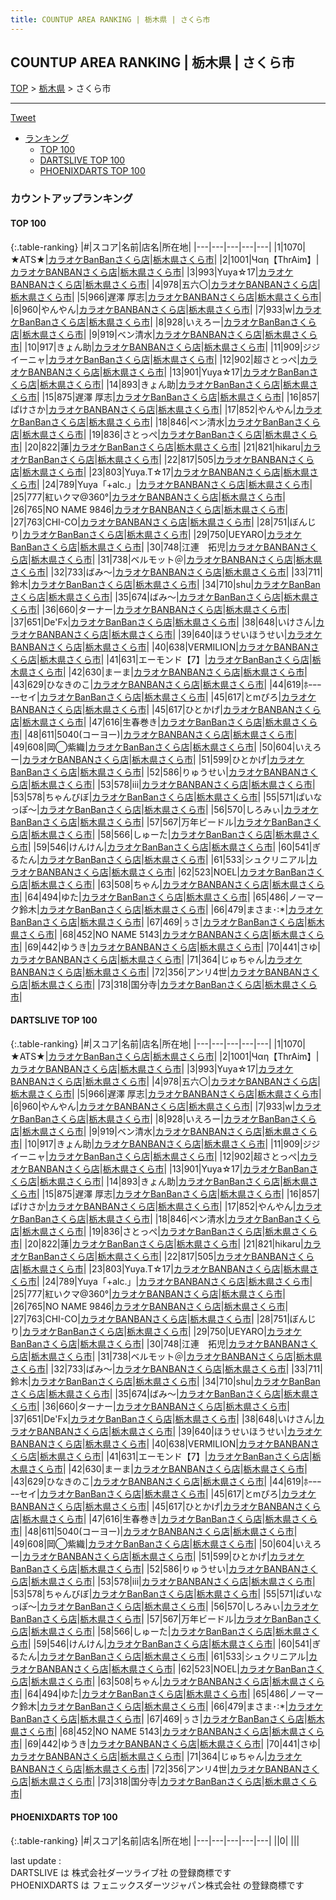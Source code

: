 ```yaml
---
title: COUNTUP AREA RANKING | 栃木県 | さくら市
---
```

## COUNTUP AREA RANKING | 栃木県 | さくら市

[TOP](/darts/rank/) > [栃木県](/darts/rank/栃木県/) > さくら市

___

<a href="https://twitter.com/share?ref_src=twsrc%5Etfw" data-text="COUNTUP AREA RANKING | 栃木県さくら市" class="twitter-share-button" data-hashtags="DARTSLIVE,PHOENIXDARTS,darts,ダーツ" data-show-count="false">Tweet</a>

* [ランキング](#カウントアップランキング)
    * [TOP 100](#top-100)
    * [DARTSLIVE TOP 100](#dartslive-top-100)
    * [PHOENIXDARTS TOP 100](#phoenixdarts-top-100)

### カウントアップランキング

#### TOP 100



{:.table-ranking}
|#|スコア|名前|店名|所在地|
|---|---|---|---|---|
|1|1070|<span class="rank-name-dl">★ATS★</span>|<a href="https://search.dartslive.com/jp/shop/249f46923e23f4910d9b047a20a7ba1e">カラオケBanBanさくら店</a>|<a href="/darts/rank/栃木県/さくら市">栃木県さくら市</a>|
|2|1001|<span class="rank-name-dl">Чαη【ThrAim】</span>|<a href="https://search.dartslive.com/jp/shop/249f46923e23f4910d9b047a20a7ba1e">カラオケBANBANさくら店</a>|<a href="/darts/rank/栃木県/さくら市">栃木県さくら市</a>|
|3|993|<span class="rank-name-dl">Yuya☆17</span>|<a href="https://search.dartslive.com/jp/shop/249f46923e23f4910d9b047a20a7ba1e">カラオケBANBANさくら店</a>|<a href="/darts/rank/栃木県/さくら市">栃木県さくら市</a>|
|4|978|<span class="rank-name-dl">五六〇</span>|<a href="https://search.dartslive.com/jp/shop/249f46923e23f4910d9b047a20a7ba1e">カラオケBANBANさくら店</a>|<a href="/darts/rank/栃木県/さくら市">栃木県さくら市</a>|
|5|966|<span class="rank-name-dl">遅澤 厚志</span>|<a href="https://search.dartslive.com/jp/shop/249f46923e23f4910d9b047a20a7ba1e">カラオケBANBANさくら店</a>|<a href="/darts/rank/栃木県/さくら市">栃木県さくら市</a>|
|6|960|<span class="rank-name-dl">やんやん</span>|<a href="https://search.dartslive.com/jp/shop/249f46923e23f4910d9b047a20a7ba1e">カラオケBANBANさくら店</a>|<a href="/darts/rank/栃木県/さくら市">栃木県さくら市</a>|
|7|933|<span class="rank-name-dl">w</span>|<a href="https://search.dartslive.com/jp/shop/249f46923e23f4910d9b047a20a7ba1e">カラオケBanBanさくら店</a>|<a href="/darts/rank/栃木県/さくら市">栃木県さくら市</a>|
|8|928|<span class="rank-name-dl">いえろー</span>|<a href="https://search.dartslive.com/jp/shop/249f46923e23f4910d9b047a20a7ba1e">カラオケBanBanさくら店</a>|<a href="/darts/rank/栃木県/さくら市">栃木県さくら市</a>|
|9|919|<span class="rank-name-dl">ベン清水</span>|<a href="https://search.dartslive.com/jp/shop/249f46923e23f4910d9b047a20a7ba1e">カラオケBANBANさくら店</a>|<a href="/darts/rank/栃木県/さくら市">栃木県さくら市</a>|
|10|917|<span class="rank-name-dl">きょん助</span>|<a href="https://search.dartslive.com/jp/shop/249f46923e23f4910d9b047a20a7ba1e">カラオケBANBANさくら店</a>|<a href="/darts/rank/栃木県/さくら市">栃木県さくら市</a>|
|11|909|<span class="rank-name-dl">ジジイーニャ</span>|<a href="https://search.dartslive.com/jp/shop/249f46923e23f4910d9b047a20a7ba1e">カラオケBanBanさくら店</a>|<a href="/darts/rank/栃木県/さくら市">栃木県さくら市</a>|
|12|902|<span class="rank-name-dl">超さとっぺ</span>|<a href="https://search.dartslive.com/jp/shop/249f46923e23f4910d9b047a20a7ba1e">カラオケBANBANさくら店</a>|<a href="/darts/rank/栃木県/さくら市">栃木県さくら市</a>|
|13|901|<span class="rank-name-dl">Yuya☆17</span>|<a href="https://search.dartslive.com/jp/shop/249f46923e23f4910d9b047a20a7ba1e">カラオケBanBanさくら店</a>|<a href="/darts/rank/栃木県/さくら市">栃木県さくら市</a>|
|14|893|<span class="rank-name-dl">きょん助</span>|<a href="https://search.dartslive.com/jp/shop/249f46923e23f4910d9b047a20a7ba1e">カラオケBanBanさくら店</a>|<a href="/darts/rank/栃木県/さくら市">栃木県さくら市</a>|
|15|875|<span class="rank-name-dl">遅澤 厚志</span>|<a href="https://search.dartslive.com/jp/shop/249f46923e23f4910d9b047a20a7ba1e">カラオケBanBanさくら店</a>|<a href="/darts/rank/栃木県/さくら市">栃木県さくら市</a>|
|16|857|<span class="rank-name-dl">ぱけさか</span>|<a href="https://search.dartslive.com/jp/shop/249f46923e23f4910d9b047a20a7ba1e">カラオケBANBANさくら店</a>|<a href="/darts/rank/栃木県/さくら市">栃木県さくら市</a>|
|17|852|<span class="rank-name-dl">やんやん</span>|<a href="https://search.dartslive.com/jp/shop/249f46923e23f4910d9b047a20a7ba1e">カラオケBanBanさくら店</a>|<a href="/darts/rank/栃木県/さくら市">栃木県さくら市</a>|
|18|846|<span class="rank-name-dl">ベン清水</span>|<a href="https://search.dartslive.com/jp/shop/249f46923e23f4910d9b047a20a7ba1e">カラオケBanBanさくら店</a>|<a href="/darts/rank/栃木県/さくら市">栃木県さくら市</a>|
|19|836|<span class="rank-name-dl">さとっぺ</span>|<a href="https://search.dartslive.com/jp/shop/249f46923e23f4910d9b047a20a7ba1e">カラオケBanBanさくら店</a>|<a href="/darts/rank/栃木県/さくら市">栃木県さくら市</a>|
|20|822|<span class="rank-name-dl">蓮</span>|<a href="https://search.dartslive.com/jp/shop/249f46923e23f4910d9b047a20a7ba1e">カラオケBanBanさくら店</a>|<a href="/darts/rank/栃木県/さくら市">栃木県さくら市</a>|
|21|821|<span class="rank-name-dl">hikaru</span>|<a href="https://search.dartslive.com/jp/shop/249f46923e23f4910d9b047a20a7ba1e">カラオケBanBanさくら店</a>|<a href="/darts/rank/栃木県/さくら市">栃木県さくら市</a>|
|22|817|<span class="rank-name-dl">505</span>|<a href="https://search.dartslive.com/jp/shop/249f46923e23f4910d9b047a20a7ba1e">カラオケBANBANさくら店</a>|<a href="/darts/rank/栃木県/さくら市">栃木県さくら市</a>|
|23|803|<span class="rank-name-dl">Yuya.T☆17</span>|<a href="https://search.dartslive.com/jp/shop/249f46923e23f4910d9b047a20a7ba1e">カラオケBANBANさくら店</a>|<a href="/darts/rank/栃木県/さくら市">栃木県さくら市</a>|
|24|789|<span class="rank-name-dl">Yuya「+alc.」</span>|<a href="https://search.dartslive.com/jp/shop/249f46923e23f4910d9b047a20a7ba1e">カラオケBANBANさくら店</a>|<a href="/darts/rank/栃木県/さくら市">栃木県さくら市</a>|
|25|777|<span class="rank-name-dl">紅いクマ@360°</span>|<a href="https://search.dartslive.com/jp/shop/249f46923e23f4910d9b047a20a7ba1e">カラオケBANBANさくら店</a>|<a href="/darts/rank/栃木県/さくら市">栃木県さくら市</a>|
|26|765|<span class="rank-name-dl">NO NAME 9846</span>|<a href="https://search.dartslive.com/jp/shop/249f46923e23f4910d9b047a20a7ba1e">カラオケBANBANさくら店</a>|<a href="/darts/rank/栃木県/さくら市">栃木県さくら市</a>|
|27|763|<span class="rank-name-dl">CHI-CO</span>|<a href="https://search.dartslive.com/jp/shop/249f46923e23f4910d9b047a20a7ba1e">カラオケBANBANさくら店</a>|<a href="/darts/rank/栃木県/さくら市">栃木県さくら市</a>|
|28|751|<span class="rank-name-dl">ぼんじり</span>|<a href="https://search.dartslive.com/jp/shop/249f46923e23f4910d9b047a20a7ba1e">カラオケBanBanさくら店</a>|<a href="/darts/rank/栃木県/さくら市">栃木県さくら市</a>|
|29|750|<span class="rank-name-dl">UEYARO</span>|<a href="https://search.dartslive.com/jp/shop/249f46923e23f4910d9b047a20a7ba1e">カラオケBanBanさくら店</a>|<a href="/darts/rank/栃木県/さくら市">栃木県さくら市</a>|
|30|748|<span class="rank-name-dl">江連　拓児</span>|<a href="https://search.dartslive.com/jp/shop/249f46923e23f4910d9b047a20a7ba1e">カラオケBANBANさくら店</a>|<a href="/darts/rank/栃木県/さくら市">栃木県さくら市</a>|
|31|738|<span class="rank-name-dl">ベルモット＠</span>|<a href="https://search.dartslive.com/jp/shop/249f46923e23f4910d9b047a20a7ba1e">カラオケBANBANさくら店</a>|<a href="/darts/rank/栃木県/さくら市">栃木県さくら市</a>|
|32|733|<span class="rank-name-dl">ばみ〜</span>|<a href="https://search.dartslive.com/jp/shop/249f46923e23f4910d9b047a20a7ba1e">カラオケBANBANさくら店</a>|<a href="/darts/rank/栃木県/さくら市">栃木県さくら市</a>|
|33|711|<span class="rank-name-dl">鈴木</span>|<a href="https://search.dartslive.com/jp/shop/249f46923e23f4910d9b047a20a7ba1e">カラオケBanBanさくら店</a>|<a href="/darts/rank/栃木県/さくら市">栃木県さくら市</a>|
|34|710|<span class="rank-name-dl">shu</span>|<a href="https://search.dartslive.com/jp/shop/249f46923e23f4910d9b047a20a7ba1e">カラオケBanBanさくら店</a>|<a href="/darts/rank/栃木県/さくら市">栃木県さくら市</a>|
|35|674|<span class="rank-name-dl">ばみ〜</span>|<a href="https://search.dartslive.com/jp/shop/249f46923e23f4910d9b047a20a7ba1e">カラオケBanBanさくら店</a>|<a href="/darts/rank/栃木県/さくら市">栃木県さくら市</a>|
|36|660|<span class="rank-name-dl">ターナー</span>|<a href="https://search.dartslive.com/jp/shop/249f46923e23f4910d9b047a20a7ba1e">カラオケBANBANさくら店</a>|<a href="/darts/rank/栃木県/さくら市">栃木県さくら市</a>|
|37|651|<span class="rank-name-dl">De&#x27;Fx</span>|<a href="https://search.dartslive.com/jp/shop/249f46923e23f4910d9b047a20a7ba1e">カラオケBanBanさくら店</a>|<a href="/darts/rank/栃木県/さくら市">栃木県さくら市</a>|
|38|648|<span class="rank-name-dl">いけさん</span>|<a href="https://search.dartslive.com/jp/shop/249f46923e23f4910d9b047a20a7ba1e">カラオケBANBANさくら店</a>|<a href="/darts/rank/栃木県/さくら市">栃木県さくら市</a>|
|39|640|<span class="rank-name-dl">ほうせいほうせい</span>|<a href="https://search.dartslive.com/jp/shop/249f46923e23f4910d9b047a20a7ba1e">カラオケBANBANさくら店</a>|<a href="/darts/rank/栃木県/さくら市">栃木県さくら市</a>|
|40|638|<span class="rank-name-dl">VERMILION</span>|<a href="https://search.dartslive.com/jp/shop/249f46923e23f4910d9b047a20a7ba1e">カラオケBANBANさくら店</a>|<a href="/darts/rank/栃木県/さくら市">栃木県さくら市</a>|
|41|631|<span class="rank-name-dl">エーモンド【7】</span>|<a href="https://search.dartslive.com/jp/shop/249f46923e23f4910d9b047a20a7ba1e">カラオケBanBanさくら店</a>|<a href="/darts/rank/栃木県/さくら市">栃木県さくら市</a>|
|42|630|<span class="rank-name-dl">まーま</span>|<a href="https://search.dartslive.com/jp/shop/249f46923e23f4910d9b047a20a7ba1e">カラオケBANBANさくら店</a>|<a href="/darts/rank/栃木県/さくら市">栃木県さくら市</a>|
|43|629|<span class="rank-name-dl">ひなきのこ</span>|<a href="https://search.dartslive.com/jp/shop/249f46923e23f4910d9b047a20a7ba1e">カラオケBANBANさくら店</a>|<a href="/darts/rank/栃木県/さくら市">栃木県さくら市</a>|
|44|619|<span class="rank-name-dl">ﾎｰｰｰｰｰセイ</span>|<a href="https://search.dartslive.com/jp/shop/249f46923e23f4910d9b047a20a7ba1e">カラオケBanBanさくら店</a>|<a href="/darts/rank/栃木県/さくら市">栃木県さくら市</a>|
|45|617|<span class="rank-name-dl">とmぴろ</span>|<a href="https://search.dartslive.com/jp/shop/249f46923e23f4910d9b047a20a7ba1e">カラオケBANBANさくら店</a>|<a href="/darts/rank/栃木県/さくら市">栃木県さくら市</a>|
|45|617|<span class="rank-name-dl">ひとかげ</span>|<a href="https://search.dartslive.com/jp/shop/249f46923e23f4910d9b047a20a7ba1e">カラオケBANBANさくら店</a>|<a href="/darts/rank/栃木県/さくら市">栃木県さくら市</a>|
|47|616|<span class="rank-name-dl">生春巻き</span>|<a href="https://search.dartslive.com/jp/shop/249f46923e23f4910d9b047a20a7ba1e">カラオケBanBanさくら店</a>|<a href="/darts/rank/栃木県/さくら市">栃木県さくら市</a>|
|48|611|<span class="rank-name-dl">5040(コーヨー)</span>|<a href="https://search.dartslive.com/jp/shop/249f46923e23f4910d9b047a20a7ba1e">カラオケBANBANさくら店</a>|<a href="/darts/rank/栃木県/さくら市">栃木県さくら市</a>|
|49|608|<span class="rank-name-dl">岡◯紫織</span>|<a href="https://search.dartslive.com/jp/shop/249f46923e23f4910d9b047a20a7ba1e">カラオケBanBanさくら店</a>|<a href="/darts/rank/栃木県/さくら市">栃木県さくら市</a>|
|50|604|<span class="rank-name-dl">いえろー</span>|<a href="https://search.dartslive.com/jp/shop/249f46923e23f4910d9b047a20a7ba1e">カラオケBANBANさくら店</a>|<a href="/darts/rank/栃木県/さくら市">栃木県さくら市</a>|
|51|599|<span class="rank-name-dl">ひとかげ</span>|<a href="https://search.dartslive.com/jp/shop/249f46923e23f4910d9b047a20a7ba1e">カラオケBanBanさくら店</a>|<a href="/darts/rank/栃木県/さくら市">栃木県さくら市</a>|
|52|586|<span class="rank-name-dl">りゅうせい</span>|<a href="https://search.dartslive.com/jp/shop/249f46923e23f4910d9b047a20a7ba1e">カラオケBANBANさくら店</a>|<a href="/darts/rank/栃木県/さくら市">栃木県さくら市</a>|
|53|578|<span class="rank-name-dl">iii</span>|<a href="https://search.dartslive.com/jp/shop/249f46923e23f4910d9b047a20a7ba1e">カラオケBANBANさくら店</a>|<a href="/darts/rank/栃木県/さくら市">栃木県さくら市</a>|
|53|578|<span class="rank-name-dl">ちゃんびぼ</span>|<a href="https://search.dartslive.com/jp/shop/249f46923e23f4910d9b047a20a7ba1e">カラオケBanBanさくら店</a>|<a href="/darts/rank/栃木県/さくら市">栃木県さくら市</a>|
|55|571|<span class="rank-name-dl">ぱいなっぽ〜</span>|<a href="https://search.dartslive.com/jp/shop/249f46923e23f4910d9b047a20a7ba1e">カラオケBanBanさくら店</a>|<a href="/darts/rank/栃木県/さくら市">栃木県さくら市</a>|
|56|570|<span class="rank-name-dl">しろみぃ</span>|<a href="https://search.dartslive.com/jp/shop/249f46923e23f4910d9b047a20a7ba1e">カラオケBanBanさくら店</a>|<a href="/darts/rank/栃木県/さくら市">栃木県さくら市</a>|
|57|567|<span class="rank-name-dl">万年ビードル</span>|<a href="https://search.dartslive.com/jp/shop/249f46923e23f4910d9b047a20a7ba1e">カラオケBanBanさくら店</a>|<a href="/darts/rank/栃木県/さくら市">栃木県さくら市</a>|
|58|566|<span class="rank-name-dl">しゅーた</span>|<a href="https://search.dartslive.com/jp/shop/249f46923e23f4910d9b047a20a7ba1e">カラオケBanBanさくら店</a>|<a href="/darts/rank/栃木県/さくら市">栃木県さくら市</a>|
|59|546|<span class="rank-name-dl">けんけん</span>|<a href="https://search.dartslive.com/jp/shop/249f46923e23f4910d9b047a20a7ba1e">カラオケBanBanさくら店</a>|<a href="/darts/rank/栃木県/さくら市">栃木県さくら市</a>|
|60|541|<span class="rank-name-dl">ぎるたん</span>|<a href="https://search.dartslive.com/jp/shop/249f46923e23f4910d9b047a20a7ba1e">カラオケBanBanさくら店</a>|<a href="/darts/rank/栃木県/さくら市">栃木県さくら市</a>|
|61|533|<span class="rank-name-dl">シュクリニアル</span>|<a href="https://search.dartslive.com/jp/shop/249f46923e23f4910d9b047a20a7ba1e">カラオケBANBANさくら店</a>|<a href="/darts/rank/栃木県/さくら市">栃木県さくら市</a>|
|62|523|<span class="rank-name-dl">NOEL</span>|<a href="https://search.dartslive.com/jp/shop/249f46923e23f4910d9b047a20a7ba1e">カラオケBanBanさくら店</a>|<a href="/darts/rank/栃木県/さくら市">栃木県さくら市</a>|
|63|508|<span class="rank-name-dl">ちゃん</span>|<a href="https://search.dartslive.com/jp/shop/249f46923e23f4910d9b047a20a7ba1e">カラオケBANBANさくら店</a>|<a href="/darts/rank/栃木県/さくら市">栃木県さくら市</a>|
|64|494|<span class="rank-name-dl">ゆた</span>|<a href="https://search.dartslive.com/jp/shop/249f46923e23f4910d9b047a20a7ba1e">カラオケBanBanさくら店</a>|<a href="/darts/rank/栃木県/さくら市">栃木県さくら市</a>|
|65|486|<span class="rank-name-dl">ノーマーク鈴木</span>|<a href="https://search.dartslive.com/jp/shop/249f46923e23f4910d9b047a20a7ba1e">カラオケBanBanさくら店</a>|<a href="/darts/rank/栃木県/さくら市">栃木県さくら市</a>|
|66|479|<span class="rank-name-dl">まさま･:*</span>|<a href="https://search.dartslive.com/jp/shop/249f46923e23f4910d9b047a20a7ba1e">カラオケBanBanさくら店</a>|<a href="/darts/rank/栃木県/さくら市">栃木県さくら市</a>|
|67|469|<span class="rank-name-dl">ぅさ</span>|<a href="https://search.dartslive.com/jp/shop/249f46923e23f4910d9b047a20a7ba1e">カラオケBanBanさくら店</a>|<a href="/darts/rank/栃木県/さくら市">栃木県さくら市</a>|
|68|452|<span class="rank-name-dl">NO NAME 5143</span>|<a href="https://search.dartslive.com/jp/shop/249f46923e23f4910d9b047a20a7ba1e">カラオケBANBANさくら店</a>|<a href="/darts/rank/栃木県/さくら市">栃木県さくら市</a>|
|69|442|<span class="rank-name-dl">ゆうき</span>|<a href="https://search.dartslive.com/jp/shop/249f46923e23f4910d9b047a20a7ba1e">カラオケBANBANさくら店</a>|<a href="/darts/rank/栃木県/さくら市">栃木県さくら市</a>|
|70|441|<span class="rank-name-dl">さゆ</span>|<a href="https://search.dartslive.com/jp/shop/249f46923e23f4910d9b047a20a7ba1e">カラオケBANBANさくら店</a>|<a href="/darts/rank/栃木県/さくら市">栃木県さくら市</a>|
|71|364|<span class="rank-name-dl">じゅちゃん</span>|<a href="https://search.dartslive.com/jp/shop/249f46923e23f4910d9b047a20a7ba1e">カラオケBANBANさくら店</a>|<a href="/darts/rank/栃木県/さくら市">栃木県さくら市</a>|
|72|356|<span class="rank-name-dl">アンリ4世</span>|<a href="https://search.dartslive.com/jp/shop/249f46923e23f4910d9b047a20a7ba1e">カラオケBANBANさくら店</a>|<a href="/darts/rank/栃木県/さくら市">栃木県さくら市</a>|
|73|318|<span class="rank-name-dl">国分寺</span>|<a href="https://search.dartslive.com/jp/shop/249f46923e23f4910d9b047a20a7ba1e">カラオケBanBanさくら店</a>|<a href="/darts/rank/栃木県/さくら市">栃木県さくら市</a>|


#### DARTSLIVE TOP 100



{:.table-ranking}
|#|スコア|名前|店名|所在地|
|---|---|---|---|---|
|1|1070|<span class="rank-name-dl">★ATS★</span>|<a href="https://search.dartslive.com/jp/shop/249f46923e23f4910d9b047a20a7ba1e">カラオケBanBanさくら店</a>|<a href="/darts/rank/栃木県/さくら市">栃木県さくら市</a>|
|2|1001|<span class="rank-name-dl">Чαη【ThrAim】</span>|<a href="https://search.dartslive.com/jp/shop/249f46923e23f4910d9b047a20a7ba1e">カラオケBANBANさくら店</a>|<a href="/darts/rank/栃木県/さくら市">栃木県さくら市</a>|
|3|993|<span class="rank-name-dl">Yuya☆17</span>|<a href="https://search.dartslive.com/jp/shop/249f46923e23f4910d9b047a20a7ba1e">カラオケBANBANさくら店</a>|<a href="/darts/rank/栃木県/さくら市">栃木県さくら市</a>|
|4|978|<span class="rank-name-dl">五六〇</span>|<a href="https://search.dartslive.com/jp/shop/249f46923e23f4910d9b047a20a7ba1e">カラオケBANBANさくら店</a>|<a href="/darts/rank/栃木県/さくら市">栃木県さくら市</a>|
|5|966|<span class="rank-name-dl">遅澤 厚志</span>|<a href="https://search.dartslive.com/jp/shop/249f46923e23f4910d9b047a20a7ba1e">カラオケBANBANさくら店</a>|<a href="/darts/rank/栃木県/さくら市">栃木県さくら市</a>|
|6|960|<span class="rank-name-dl">やんやん</span>|<a href="https://search.dartslive.com/jp/shop/249f46923e23f4910d9b047a20a7ba1e">カラオケBANBANさくら店</a>|<a href="/darts/rank/栃木県/さくら市">栃木県さくら市</a>|
|7|933|<span class="rank-name-dl">w</span>|<a href="https://search.dartslive.com/jp/shop/249f46923e23f4910d9b047a20a7ba1e">カラオケBanBanさくら店</a>|<a href="/darts/rank/栃木県/さくら市">栃木県さくら市</a>|
|8|928|<span class="rank-name-dl">いえろー</span>|<a href="https://search.dartslive.com/jp/shop/249f46923e23f4910d9b047a20a7ba1e">カラオケBanBanさくら店</a>|<a href="/darts/rank/栃木県/さくら市">栃木県さくら市</a>|
|9|919|<span class="rank-name-dl">ベン清水</span>|<a href="https://search.dartslive.com/jp/shop/249f46923e23f4910d9b047a20a7ba1e">カラオケBANBANさくら店</a>|<a href="/darts/rank/栃木県/さくら市">栃木県さくら市</a>|
|10|917|<span class="rank-name-dl">きょん助</span>|<a href="https://search.dartslive.com/jp/shop/249f46923e23f4910d9b047a20a7ba1e">カラオケBANBANさくら店</a>|<a href="/darts/rank/栃木県/さくら市">栃木県さくら市</a>|
|11|909|<span class="rank-name-dl">ジジイーニャ</span>|<a href="https://search.dartslive.com/jp/shop/249f46923e23f4910d9b047a20a7ba1e">カラオケBanBanさくら店</a>|<a href="/darts/rank/栃木県/さくら市">栃木県さくら市</a>|
|12|902|<span class="rank-name-dl">超さとっぺ</span>|<a href="https://search.dartslive.com/jp/shop/249f46923e23f4910d9b047a20a7ba1e">カラオケBANBANさくら店</a>|<a href="/darts/rank/栃木県/さくら市">栃木県さくら市</a>|
|13|901|<span class="rank-name-dl">Yuya☆17</span>|<a href="https://search.dartslive.com/jp/shop/249f46923e23f4910d9b047a20a7ba1e">カラオケBanBanさくら店</a>|<a href="/darts/rank/栃木県/さくら市">栃木県さくら市</a>|
|14|893|<span class="rank-name-dl">きょん助</span>|<a href="https://search.dartslive.com/jp/shop/249f46923e23f4910d9b047a20a7ba1e">カラオケBanBanさくら店</a>|<a href="/darts/rank/栃木県/さくら市">栃木県さくら市</a>|
|15|875|<span class="rank-name-dl">遅澤 厚志</span>|<a href="https://search.dartslive.com/jp/shop/249f46923e23f4910d9b047a20a7ba1e">カラオケBanBanさくら店</a>|<a href="/darts/rank/栃木県/さくら市">栃木県さくら市</a>|
|16|857|<span class="rank-name-dl">ぱけさか</span>|<a href="https://search.dartslive.com/jp/shop/249f46923e23f4910d9b047a20a7ba1e">カラオケBANBANさくら店</a>|<a href="/darts/rank/栃木県/さくら市">栃木県さくら市</a>|
|17|852|<span class="rank-name-dl">やんやん</span>|<a href="https://search.dartslive.com/jp/shop/249f46923e23f4910d9b047a20a7ba1e">カラオケBanBanさくら店</a>|<a href="/darts/rank/栃木県/さくら市">栃木県さくら市</a>|
|18|846|<span class="rank-name-dl">ベン清水</span>|<a href="https://search.dartslive.com/jp/shop/249f46923e23f4910d9b047a20a7ba1e">カラオケBanBanさくら店</a>|<a href="/darts/rank/栃木県/さくら市">栃木県さくら市</a>|
|19|836|<span class="rank-name-dl">さとっぺ</span>|<a href="https://search.dartslive.com/jp/shop/249f46923e23f4910d9b047a20a7ba1e">カラオケBanBanさくら店</a>|<a href="/darts/rank/栃木県/さくら市">栃木県さくら市</a>|
|20|822|<span class="rank-name-dl">蓮</span>|<a href="https://search.dartslive.com/jp/shop/249f46923e23f4910d9b047a20a7ba1e">カラオケBanBanさくら店</a>|<a href="/darts/rank/栃木県/さくら市">栃木県さくら市</a>|
|21|821|<span class="rank-name-dl">hikaru</span>|<a href="https://search.dartslive.com/jp/shop/249f46923e23f4910d9b047a20a7ba1e">カラオケBanBanさくら店</a>|<a href="/darts/rank/栃木県/さくら市">栃木県さくら市</a>|
|22|817|<span class="rank-name-dl">505</span>|<a href="https://search.dartslive.com/jp/shop/249f46923e23f4910d9b047a20a7ba1e">カラオケBANBANさくら店</a>|<a href="/darts/rank/栃木県/さくら市">栃木県さくら市</a>|
|23|803|<span class="rank-name-dl">Yuya.T☆17</span>|<a href="https://search.dartslive.com/jp/shop/249f46923e23f4910d9b047a20a7ba1e">カラオケBANBANさくら店</a>|<a href="/darts/rank/栃木県/さくら市">栃木県さくら市</a>|
|24|789|<span class="rank-name-dl">Yuya「+alc.」</span>|<a href="https://search.dartslive.com/jp/shop/249f46923e23f4910d9b047a20a7ba1e">カラオケBANBANさくら店</a>|<a href="/darts/rank/栃木県/さくら市">栃木県さくら市</a>|
|25|777|<span class="rank-name-dl">紅いクマ@360°</span>|<a href="https://search.dartslive.com/jp/shop/249f46923e23f4910d9b047a20a7ba1e">カラオケBANBANさくら店</a>|<a href="/darts/rank/栃木県/さくら市">栃木県さくら市</a>|
|26|765|<span class="rank-name-dl">NO NAME 9846</span>|<a href="https://search.dartslive.com/jp/shop/249f46923e23f4910d9b047a20a7ba1e">カラオケBANBANさくら店</a>|<a href="/darts/rank/栃木県/さくら市">栃木県さくら市</a>|
|27|763|<span class="rank-name-dl">CHI-CO</span>|<a href="https://search.dartslive.com/jp/shop/249f46923e23f4910d9b047a20a7ba1e">カラオケBANBANさくら店</a>|<a href="/darts/rank/栃木県/さくら市">栃木県さくら市</a>|
|28|751|<span class="rank-name-dl">ぼんじり</span>|<a href="https://search.dartslive.com/jp/shop/249f46923e23f4910d9b047a20a7ba1e">カラオケBanBanさくら店</a>|<a href="/darts/rank/栃木県/さくら市">栃木県さくら市</a>|
|29|750|<span class="rank-name-dl">UEYARO</span>|<a href="https://search.dartslive.com/jp/shop/249f46923e23f4910d9b047a20a7ba1e">カラオケBanBanさくら店</a>|<a href="/darts/rank/栃木県/さくら市">栃木県さくら市</a>|
|30|748|<span class="rank-name-dl">江連　拓児</span>|<a href="https://search.dartslive.com/jp/shop/249f46923e23f4910d9b047a20a7ba1e">カラオケBANBANさくら店</a>|<a href="/darts/rank/栃木県/さくら市">栃木県さくら市</a>|
|31|738|<span class="rank-name-dl">ベルモット＠</span>|<a href="https://search.dartslive.com/jp/shop/249f46923e23f4910d9b047a20a7ba1e">カラオケBANBANさくら店</a>|<a href="/darts/rank/栃木県/さくら市">栃木県さくら市</a>|
|32|733|<span class="rank-name-dl">ばみ〜</span>|<a href="https://search.dartslive.com/jp/shop/249f46923e23f4910d9b047a20a7ba1e">カラオケBANBANさくら店</a>|<a href="/darts/rank/栃木県/さくら市">栃木県さくら市</a>|
|33|711|<span class="rank-name-dl">鈴木</span>|<a href="https://search.dartslive.com/jp/shop/249f46923e23f4910d9b047a20a7ba1e">カラオケBanBanさくら店</a>|<a href="/darts/rank/栃木県/さくら市">栃木県さくら市</a>|
|34|710|<span class="rank-name-dl">shu</span>|<a href="https://search.dartslive.com/jp/shop/249f46923e23f4910d9b047a20a7ba1e">カラオケBanBanさくら店</a>|<a href="/darts/rank/栃木県/さくら市">栃木県さくら市</a>|
|35|674|<span class="rank-name-dl">ばみ〜</span>|<a href="https://search.dartslive.com/jp/shop/249f46923e23f4910d9b047a20a7ba1e">カラオケBanBanさくら店</a>|<a href="/darts/rank/栃木県/さくら市">栃木県さくら市</a>|
|36|660|<span class="rank-name-dl">ターナー</span>|<a href="https://search.dartslive.com/jp/shop/249f46923e23f4910d9b047a20a7ba1e">カラオケBANBANさくら店</a>|<a href="/darts/rank/栃木県/さくら市">栃木県さくら市</a>|
|37|651|<span class="rank-name-dl">De&#x27;Fx</span>|<a href="https://search.dartslive.com/jp/shop/249f46923e23f4910d9b047a20a7ba1e">カラオケBanBanさくら店</a>|<a href="/darts/rank/栃木県/さくら市">栃木県さくら市</a>|
|38|648|<span class="rank-name-dl">いけさん</span>|<a href="https://search.dartslive.com/jp/shop/249f46923e23f4910d9b047a20a7ba1e">カラオケBANBANさくら店</a>|<a href="/darts/rank/栃木県/さくら市">栃木県さくら市</a>|
|39|640|<span class="rank-name-dl">ほうせいほうせい</span>|<a href="https://search.dartslive.com/jp/shop/249f46923e23f4910d9b047a20a7ba1e">カラオケBANBANさくら店</a>|<a href="/darts/rank/栃木県/さくら市">栃木県さくら市</a>|
|40|638|<span class="rank-name-dl">VERMILION</span>|<a href="https://search.dartslive.com/jp/shop/249f46923e23f4910d9b047a20a7ba1e">カラオケBANBANさくら店</a>|<a href="/darts/rank/栃木県/さくら市">栃木県さくら市</a>|
|41|631|<span class="rank-name-dl">エーモンド【7】</span>|<a href="https://search.dartslive.com/jp/shop/249f46923e23f4910d9b047a20a7ba1e">カラオケBanBanさくら店</a>|<a href="/darts/rank/栃木県/さくら市">栃木県さくら市</a>|
|42|630|<span class="rank-name-dl">まーま</span>|<a href="https://search.dartslive.com/jp/shop/249f46923e23f4910d9b047a20a7ba1e">カラオケBANBANさくら店</a>|<a href="/darts/rank/栃木県/さくら市">栃木県さくら市</a>|
|43|629|<span class="rank-name-dl">ひなきのこ</span>|<a href="https://search.dartslive.com/jp/shop/249f46923e23f4910d9b047a20a7ba1e">カラオケBANBANさくら店</a>|<a href="/darts/rank/栃木県/さくら市">栃木県さくら市</a>|
|44|619|<span class="rank-name-dl">ﾎｰｰｰｰｰセイ</span>|<a href="https://search.dartslive.com/jp/shop/249f46923e23f4910d9b047a20a7ba1e">カラオケBanBanさくら店</a>|<a href="/darts/rank/栃木県/さくら市">栃木県さくら市</a>|
|45|617|<span class="rank-name-dl">とmぴろ</span>|<a href="https://search.dartslive.com/jp/shop/249f46923e23f4910d9b047a20a7ba1e">カラオケBANBANさくら店</a>|<a href="/darts/rank/栃木県/さくら市">栃木県さくら市</a>|
|45|617|<span class="rank-name-dl">ひとかげ</span>|<a href="https://search.dartslive.com/jp/shop/249f46923e23f4910d9b047a20a7ba1e">カラオケBANBANさくら店</a>|<a href="/darts/rank/栃木県/さくら市">栃木県さくら市</a>|
|47|616|<span class="rank-name-dl">生春巻き</span>|<a href="https://search.dartslive.com/jp/shop/249f46923e23f4910d9b047a20a7ba1e">カラオケBanBanさくら店</a>|<a href="/darts/rank/栃木県/さくら市">栃木県さくら市</a>|
|48|611|<span class="rank-name-dl">5040(コーヨー)</span>|<a href="https://search.dartslive.com/jp/shop/249f46923e23f4910d9b047a20a7ba1e">カラオケBANBANさくら店</a>|<a href="/darts/rank/栃木県/さくら市">栃木県さくら市</a>|
|49|608|<span class="rank-name-dl">岡◯紫織</span>|<a href="https://search.dartslive.com/jp/shop/249f46923e23f4910d9b047a20a7ba1e">カラオケBanBanさくら店</a>|<a href="/darts/rank/栃木県/さくら市">栃木県さくら市</a>|
|50|604|<span class="rank-name-dl">いえろー</span>|<a href="https://search.dartslive.com/jp/shop/249f46923e23f4910d9b047a20a7ba1e">カラオケBANBANさくら店</a>|<a href="/darts/rank/栃木県/さくら市">栃木県さくら市</a>|
|51|599|<span class="rank-name-dl">ひとかげ</span>|<a href="https://search.dartslive.com/jp/shop/249f46923e23f4910d9b047a20a7ba1e">カラオケBanBanさくら店</a>|<a href="/darts/rank/栃木県/さくら市">栃木県さくら市</a>|
|52|586|<span class="rank-name-dl">りゅうせい</span>|<a href="https://search.dartslive.com/jp/shop/249f46923e23f4910d9b047a20a7ba1e">カラオケBANBANさくら店</a>|<a href="/darts/rank/栃木県/さくら市">栃木県さくら市</a>|
|53|578|<span class="rank-name-dl">iii</span>|<a href="https://search.dartslive.com/jp/shop/249f46923e23f4910d9b047a20a7ba1e">カラオケBANBANさくら店</a>|<a href="/darts/rank/栃木県/さくら市">栃木県さくら市</a>|
|53|578|<span class="rank-name-dl">ちゃんびぼ</span>|<a href="https://search.dartslive.com/jp/shop/249f46923e23f4910d9b047a20a7ba1e">カラオケBanBanさくら店</a>|<a href="/darts/rank/栃木県/さくら市">栃木県さくら市</a>|
|55|571|<span class="rank-name-dl">ぱいなっぽ〜</span>|<a href="https://search.dartslive.com/jp/shop/249f46923e23f4910d9b047a20a7ba1e">カラオケBanBanさくら店</a>|<a href="/darts/rank/栃木県/さくら市">栃木県さくら市</a>|
|56|570|<span class="rank-name-dl">しろみぃ</span>|<a href="https://search.dartslive.com/jp/shop/249f46923e23f4910d9b047a20a7ba1e">カラオケBanBanさくら店</a>|<a href="/darts/rank/栃木県/さくら市">栃木県さくら市</a>|
|57|567|<span class="rank-name-dl">万年ビードル</span>|<a href="https://search.dartslive.com/jp/shop/249f46923e23f4910d9b047a20a7ba1e">カラオケBanBanさくら店</a>|<a href="/darts/rank/栃木県/さくら市">栃木県さくら市</a>|
|58|566|<span class="rank-name-dl">しゅーた</span>|<a href="https://search.dartslive.com/jp/shop/249f46923e23f4910d9b047a20a7ba1e">カラオケBanBanさくら店</a>|<a href="/darts/rank/栃木県/さくら市">栃木県さくら市</a>|
|59|546|<span class="rank-name-dl">けんけん</span>|<a href="https://search.dartslive.com/jp/shop/249f46923e23f4910d9b047a20a7ba1e">カラオケBanBanさくら店</a>|<a href="/darts/rank/栃木県/さくら市">栃木県さくら市</a>|
|60|541|<span class="rank-name-dl">ぎるたん</span>|<a href="https://search.dartslive.com/jp/shop/249f46923e23f4910d9b047a20a7ba1e">カラオケBanBanさくら店</a>|<a href="/darts/rank/栃木県/さくら市">栃木県さくら市</a>|
|61|533|<span class="rank-name-dl">シュクリニアル</span>|<a href="https://search.dartslive.com/jp/shop/249f46923e23f4910d9b047a20a7ba1e">カラオケBANBANさくら店</a>|<a href="/darts/rank/栃木県/さくら市">栃木県さくら市</a>|
|62|523|<span class="rank-name-dl">NOEL</span>|<a href="https://search.dartslive.com/jp/shop/249f46923e23f4910d9b047a20a7ba1e">カラオケBanBanさくら店</a>|<a href="/darts/rank/栃木県/さくら市">栃木県さくら市</a>|
|63|508|<span class="rank-name-dl">ちゃん</span>|<a href="https://search.dartslive.com/jp/shop/249f46923e23f4910d9b047a20a7ba1e">カラオケBANBANさくら店</a>|<a href="/darts/rank/栃木県/さくら市">栃木県さくら市</a>|
|64|494|<span class="rank-name-dl">ゆた</span>|<a href="https://search.dartslive.com/jp/shop/249f46923e23f4910d9b047a20a7ba1e">カラオケBanBanさくら店</a>|<a href="/darts/rank/栃木県/さくら市">栃木県さくら市</a>|
|65|486|<span class="rank-name-dl">ノーマーク鈴木</span>|<a href="https://search.dartslive.com/jp/shop/249f46923e23f4910d9b047a20a7ba1e">カラオケBanBanさくら店</a>|<a href="/darts/rank/栃木県/さくら市">栃木県さくら市</a>|
|66|479|<span class="rank-name-dl">まさま･:*</span>|<a href="https://search.dartslive.com/jp/shop/249f46923e23f4910d9b047a20a7ba1e">カラオケBanBanさくら店</a>|<a href="/darts/rank/栃木県/さくら市">栃木県さくら市</a>|
|67|469|<span class="rank-name-dl">ぅさ</span>|<a href="https://search.dartslive.com/jp/shop/249f46923e23f4910d9b047a20a7ba1e">カラオケBanBanさくら店</a>|<a href="/darts/rank/栃木県/さくら市">栃木県さくら市</a>|
|68|452|<span class="rank-name-dl">NO NAME 5143</span>|<a href="https://search.dartslive.com/jp/shop/249f46923e23f4910d9b047a20a7ba1e">カラオケBANBANさくら店</a>|<a href="/darts/rank/栃木県/さくら市">栃木県さくら市</a>|
|69|442|<span class="rank-name-dl">ゆうき</span>|<a href="https://search.dartslive.com/jp/shop/249f46923e23f4910d9b047a20a7ba1e">カラオケBANBANさくら店</a>|<a href="/darts/rank/栃木県/さくら市">栃木県さくら市</a>|
|70|441|<span class="rank-name-dl">さゆ</span>|<a href="https://search.dartslive.com/jp/shop/249f46923e23f4910d9b047a20a7ba1e">カラオケBANBANさくら店</a>|<a href="/darts/rank/栃木県/さくら市">栃木県さくら市</a>|
|71|364|<span class="rank-name-dl">じゅちゃん</span>|<a href="https://search.dartslive.com/jp/shop/249f46923e23f4910d9b047a20a7ba1e">カラオケBANBANさくら店</a>|<a href="/darts/rank/栃木県/さくら市">栃木県さくら市</a>|
|72|356|<span class="rank-name-dl">アンリ4世</span>|<a href="https://search.dartslive.com/jp/shop/249f46923e23f4910d9b047a20a7ba1e">カラオケBANBANさくら店</a>|<a href="/darts/rank/栃木県/さくら市">栃木県さくら市</a>|
|73|318|<span class="rank-name-dl">国分寺</span>|<a href="https://search.dartslive.com/jp/shop/249f46923e23f4910d9b047a20a7ba1e">カラオケBanBanさくら店</a>|<a href="/darts/rank/栃木県/さくら市">栃木県さくら市</a>|


#### PHOENIXDARTS TOP 100



{:.table-ranking}
|#|スコア|名前|店名|所在地|
|---|---|---|---|---|
||0|<span class="rank-name-dl"> </span>|<a href=""></a>|<a href="/darts/rank//"></a>|


<div class="footer border-top border-gray-light mt-5 pt-3 text-right text-gray">
    last update : <span style="font-weight: italic" id="foot_last_modified"></span><br />
    DARTSLIVE は 株式会社ダーツライブ社 の登録商標です<br />
    PHOENIXDARTS は フェニックスダーツジャパン株式会社 の登録商標です<br />
</div>

<script src="https://cdnjs.cloudflare.com/ajax/libs/jquery.tablesorter/2.31.3/js/jquery.tablesorter.min.js" integrity="sha512-qzgd5cYSZcosqpzpn7zF2ZId8f/8CHmFKZ8j7mU4OUXTNRd5g+ZHBPsgKEwoqxCtdQvExE5LprwwPAgoicguNg==" crossorigin="anonymous" referrerpolicy="no-referrer"></script>
<link rel="stylesheet" href="https://cdnjs.cloudflare.com/ajax/libs/jquery.tablesorter/2.31.3/css/theme.default.min.css" integrity="sha512-wghhOJkjQX0Lh3NSWvNKeZ0ZpNn+SPVXX1Qyc9OCaogADktxrBiBdKGDoqVUOyhStvMBmJQ8ZdMHiR3wuEq8+w==" crossorigin="anonymous" referrerpolicy="no-referrer" />
<script>
$(function() {
    $(".table-ranking").tablesorter({sortList:[[0, 0]]});
    $("#foot_last_modified").text(formatDate(new Date(document.lastModified), 'yyyy-MM-dd HH:mm:ss'));
});
</script>

<script async src="https://platform.twitter.com/widgets.js" charset="utf-8"></script>